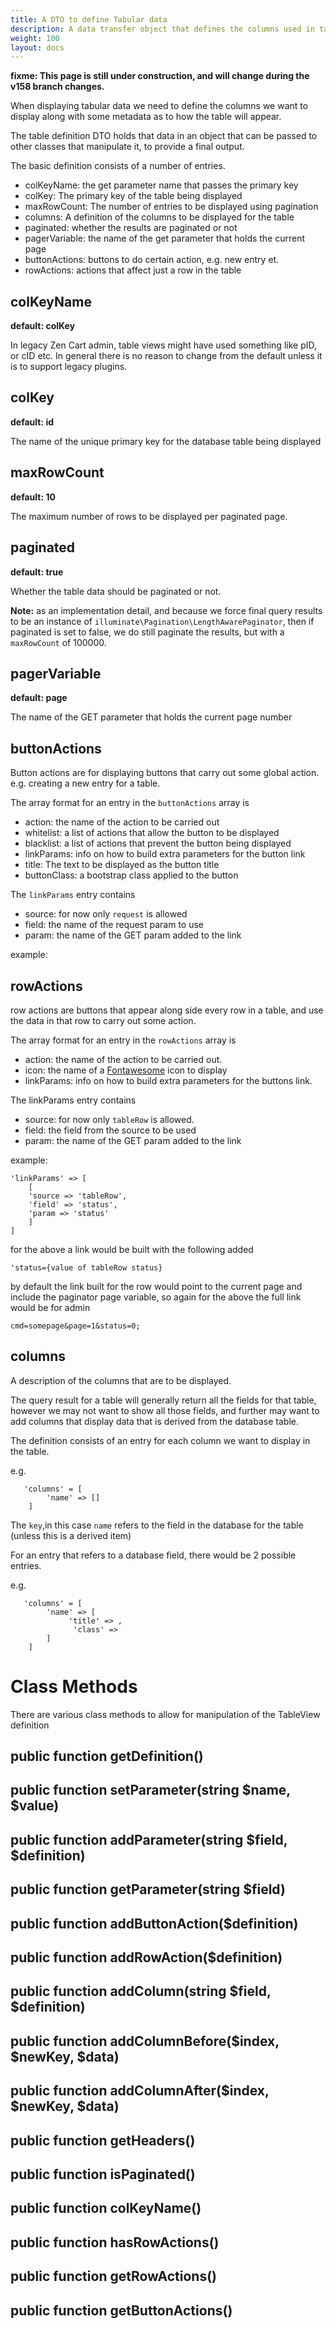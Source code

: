 ```yaml
---
title: A DTO to define Tabular data
description: A data transfer object that defines the columns used in tabular data
weight: 100 
layout: docs
---
```


**fixme: This page is still under construction, and will change during the 
v158 branch changes.**

When displaying tabular data we need to define the columns we want to
display along with some metadata as to how the table will appear.

The table definition DTO holds that data in an object that can be passed
to other classes that manipulate it, to provide a final output.

The basic definition consists of a number of entries.

 - colKeyName: the get parameter name that passes the primary key
 - colKey: The primary key of the table being displayed
 - maxRowCount: The number of entries to be displayed using pagination
 - columns: A definition of the columns to be displayed for the table
 - paginated: whether the results are paginated or not
 - pagerVariable: the name of the get parameter that holds the current page
 - buttonActions: buttons to do certain action, e.g. new entry et.
 - rowActions: actions that affect just a row in the table
 
## colKeyName
 
 **default: colKey**
 
 In legacy Zen Cart admin, table views might have used something like
 pID, or cID etc. In general there is no reason to change from the default
 unless it is to support legacy plugins.
 
## colKey
 
 **default: id**
 
 The name of the unique primary key for the database table being displayed 
 
## maxRowCount
 
 **default: 10**
 
 The maximum number of rows to be displayed per paginated page.
  
## paginated
 
 **default: true**
 
 Whether the table data should be paginated or not.
 
 **Note:** as an implementation detail, and because we force final query results
 to be an instance of `illuminate\Pagination\LengthAwarePaginator`, then 
 if paginated is set to false, we do still paginate the results, but with a 
 `maxRowCount` of 100000.
 
## pagerVariable
 
 **default: page**
 
 The name of the GET parameter that holds the current page number
 
## buttonActions
 
 Button actions are for displaying buttons that carry out some global action.
 e.g. creating a new entry for a table.
 
 The array format for an entry in the `buttonActions` array is 
 
  - action: the name of the action to be carried out
  - whitelist: a list of actions that allow the button to be displayed
  - blacklist: a list of actions that prevent the button being displayed
  - linkParams: info on how to build extra parameters for the button link
  - title: The text to be displayed as the button title
  - buttonClass: a bootstrap class applied to the button
  
  The `linkParams` entry contains
  
  - source: for now only `request` is allowed
  - field: the name of the request param to use
  - param: the name of the GET param added to the link
  
example:   

## rowActions
  
  row actions are buttons that appear along side every row in a table, 
  and use the data in that row to carry out some action.
    
  The array format for an entry in the `rowActions` array is 
  
  - action: the name of the action to be carried out. 
  - icon: the name of a [Fontawesome](/user/template/font_awesome/) icon to display
  - linkParams: info on how to build extra parameters for the 
                buttons link.
                
  The linkParams entry contains 
  
  - source: for now only `tableRow` is allowed.
  - field: the field from the source to be used
  - param: the name of the GET param added to the link
  
example:

    'linkParams' => [
        [
        'source => 'tableRow',
        'field' => 'status',
        'param => 'status'
        ]
    ]
    
for the above a link would be built with the following added

    'status={value of tableRow status}
    
by default the link built for the row would point to the current page and 
include the paginator page variable, so again for the above the full link
would be for admin

    cmd=somepage&page=1&status=0;
    
## columns
  
A description of the columns that are to be displayed.

The query result for a table will generally return all the fields for
that table, however we may not want to show all those fields, and further
may want to add columns that display data that is derived from the database
table. 

The definition consists of an entry for each column we want to display in the table.

e.g. 

```
   'columns' = [
        'name' => []
    ]
```
  
The `key`,in this case `name` refers to the field in the database for the 
table (unless this is a derived item)

For an entry that refers to a database field, there would be 2 possible entries.

e.g. 

```
   'columns' = [
        'name' => [
             'title' => ,
              'class' => 
        ]
    ]
```

# Class Methods

There are various class methods to allow for manipulation of the TableView definition

## public function getDefinition()

## public function setParameter(string $name, $value)

## public function addParameter(string $field, $definition)

## public function getParameter(string $field)

## public function addButtonAction($definition)

## public function addRowAction($definition)

## public function addColumn(string $field, $definition)

## public function addColumnBefore($index, $newKey, $data)

## public function addColumnAfter($index, $newKey, $data)

## public function getHeaders()

## public function isPaginated()

## public function colKeyName()

## public function hasRowActions()

## public function getRowActions()

## public function getButtonActions()


